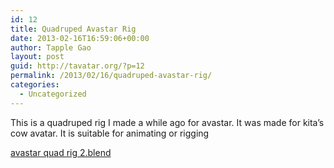 ```yaml
---
id: 12
title: Quadruped Avastar Rig
date: 2013-02-16T16:59:06+00:00
author: Tapple Gao
layout: post
guid: http://tavatar.org/?p=12
permalink: /2013/02/16/quadruped-avastar-rig/
categories:
  - Uncategorized
---
```

This is a quadruped rig I made a while ago for avastar. It was made for kita&#8217;s cow avatar. It is suitable for animating or rigging

[avastar quad rig 2.blend](http://tavatar.com/wp/wp-content/uploads/2013/02/avastar-quad-rig-2-blend.zip)
